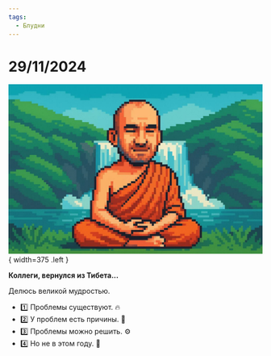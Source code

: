 ```yaml
---
tags:
  - Блудни
---
```


# 29/11/2024

![ ](<../../assets/img/photo_2025-10-02_14-45-03.jpg>){ width=375 .left }

**Коллеги, вернулся из Тибета...**

Делюсь великой мудростью.

- 1️⃣ Проблемы существуют. 🔥
- 2️⃣ У проблем есть причины. 🧐
- 3️⃣ Проблемы можно решить. ⚙️
- 4️⃣ Но не в этом году. 🤡
